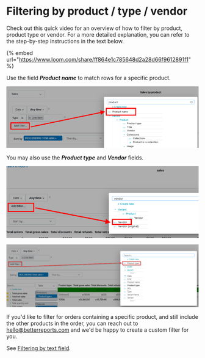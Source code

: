 # Filtering by product / type / vendor

Check out this quick video for an overview of how to filter by product, product type or vendor. For a more detailed explanation, you can refer to the step-by-step instructions in the text below.

{% embed url="https://www.loom.com/share/ff864e1c785648d2a28d66f9612891f1" %}

Use the field _**Product name**_ to match rows for a specific product.

![](../.gitbook/assets/image%20%2839%29.png)

You may also use the _**Product type**_ and _**Vendor**_ fields.

![](../.gitbook/assets/image%20%2845%29.png)

![](../.gitbook/assets/image%20%284%29.png)

If you'd like to filter for orders containing a specific product, and still include the other products in the order, you can reach out to hello@betterreports.com and we'd be happy to create a custom filter for you.

See [Filtering by text field](https://app.gitbook.com/@better-reports/s/docs/~/drafts/-MGh2sUyyCeV68uqV73t/the-basics/filtering/text-fields).




